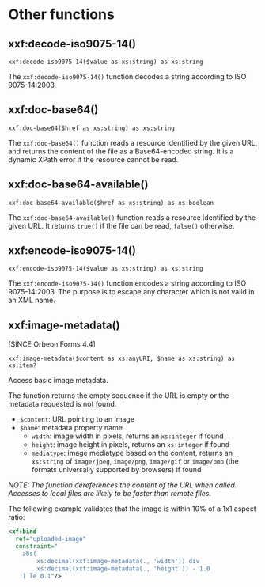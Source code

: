 # Other functions

<!-- toc -->

## xxf:decode-iso9075-14()

```xpath
xxf:decode-iso9075-14($value as xs:string) as xs:string
```

The `xxf:decode-iso9075-14()` function decodes a string according to ISO 9075-14:2003.

## xxf:doc-base64()

```xpath
xxf:doc-base64($href as xs:string) as xs:string
```

The `xxf:doc-base64()` function reads a resource identified by the given URL, and returns the content of the file as a Base64-encoded string. It is a dynamic XPath error if the resource cannot be read.

## xxf:doc-base64-available()

```xpath
xxf:doc-base64-available($href as xs:string) as xs:boolean
```

The `xxf:doc-base64-available()` function reads a resource identified by the given URL. It returns `true()` if the file can be read, `false()` otherwise.

## xxf:encode-iso9075-14()

```xpath
xxf:encode-iso9075-14($value as xs:string) as xs:string
```

The `xxf:encode-iso9075-14()` function encodes a string according to ISO 9075-14:2003. The purpose is to escape any character which is not valid in an XML name.

## xxf:image-metadata()

[SINCE Orbeon Forms 4.4]

```xpath
xxf:image-metadata($content as xs:anyURI, $name as xs:string) as xs:item?
```

Access basic image metadata.

The function returns the empty sequence if the URL is empty or the metadata requested is not found.

- `$content`: URL pointing to an image
- `$name`: metadata property name
    - `width`: image width in pixels, returns an `xs:integer` if found
    - `height`: image height in pixels, returns an `xs:integer` if found
    - `mediatype`: image mediatype based on the content, returns an `xs:string` of `image/jpeg`, `image/png`, `image/gif` or `image/bmp` (the formats universally supported by browsers) if found

*NOTE: The function dereferences the content of the URL when called. Accesses to local files are likely to be faster than remote files.*

The following example validates that the image is within 10% of a 1x1 aspect ratio:

```xml
<xf:bind
  ref="uploaded-image"
  constraint="
    abs(
        xs:decimal(xxf:image-metadata(., 'width')) div
        xs:decimal(xxf:image-metadata(., 'height')) - 1.0
    ) le 0.1"/>
```

